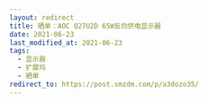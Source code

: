 ```yaml
---
layout: redirect
title: 晒单：AOC Q27U2D 65W反向供电显示器
date: 2021-06-23
last_modified_at: 2021-06-23
tags: 
  - 显示器
  - 扩展坞
  - 晒单
redirect_to: https://post.smzdm.com/p/a3dozo35/
---
```

